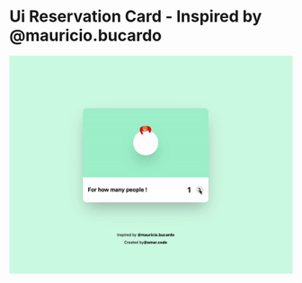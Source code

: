# Ui Reservation Card - Inspired by @mauricio.bucardo

![github](https://github.com/omarouhra/Reservation-UI-Tailwind.css/blob/main/ezgif.com-gif-maker.gif)
